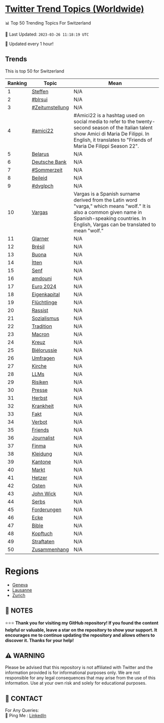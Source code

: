 [Twitter Trend Topics (Worldwide)](https://github.com/ErcinDedeoglu/Twitter-Trend-Topics)
==========


📊 Top 50 Trending Topics For Switzerland

📆 Last Updated: `2023-03-26 11:18:19 UTC`

🔧 Updated every 1 hour!


## Trends

This is top 50 for Switzerland

| Ranking | Topic | Mean |
| ------- | ------------ | ------------ |
| 1 | [Steffen](http://twitter.com/search?q=Steffen) | N/A |
| 2 | [#blrsui](http://twitter.com/search?q=%23blrsui) | N/A |
| 3 | [#Zeitumstellung](http://twitter.com/search?q=%23Zeitumstellung) | N/A |
| 4 | [#amici22](http://twitter.com/search?q=%23amici22) | #Amici22 is a hashtag used on social media to refer to the twenty-second season of the Italian talent show Amici di Maria De Filippi. In English, it translates to "Friends of Maria De Filippi Season 22". |
| 5 | [Belarus](http://twitter.com/search?q=Belarus) | N/A |
| 6 | [Deutsche Bank](http://twitter.com/search?q=Deutsche+Bank) | N/A |
| 7 | [#Sommerzeit](http://twitter.com/search?q=%23Sommerzeit) | N/A |
| 8 | [Beileid](http://twitter.com/search?q=Beileid) | N/A |
| 9 | [#dvglpch](http://twitter.com/search?q=%23dvglpch) | N/A |
| 10 | [Vargas](http://twitter.com/search?q=Vargas) | Vargas is a Spanish surname derived from the Latin word "varga," which means "wolf." It is also a common given name in Spanish-speaking countries. In English, Vargas can be translated to mean "wolf." |
| 11 | [Glarner](http://twitter.com/search?q=Glarner) | N/A |
| 12 | [Brésil](http://twitter.com/search?q=Br%c3%a9sil) | N/A |
| 13 | [Buona](http://twitter.com/search?q=Buona) | N/A |
| 14 | [İtten](http://twitter.com/search?q=%c4%b0tten) | N/A |
| 15 | [Senf](http://twitter.com/search?q=Senf) | N/A |
| 16 | [amdouni](http://twitter.com/search?q=amdouni) | N/A |
| 17 | [Euro 2024](http://twitter.com/search?q=Euro+2024) | N/A |
| 18 | [Eigenkapital](http://twitter.com/search?q=Eigenkapital) | N/A |
| 19 | [Flüchtlinge](http://twitter.com/search?q=Fl%c3%bcchtlinge) | N/A |
| 20 | [Rassist](http://twitter.com/search?q=Rassist) | N/A |
| 21 | [Sozialismus](http://twitter.com/search?q=Sozialismus) | N/A |
| 22 | [Tradition](http://twitter.com/search?q=Tradition) | N/A |
| 23 | [Macron](http://twitter.com/search?q=Macron) | N/A |
| 24 | [Kreuz](http://twitter.com/search?q=Kreuz) | N/A |
| 25 | [Biélorussie](http://twitter.com/search?q=Bi%c3%a9lorussie) | N/A |
| 26 | [Umfragen](http://twitter.com/search?q=Umfragen) | N/A |
| 27 | [Kirche](http://twitter.com/search?q=Kirche) | N/A |
| 28 | [LLMs](http://twitter.com/search?q=LLMs) | N/A |
| 29 | [Risiken](http://twitter.com/search?q=Risiken) | N/A |
| 30 | [Presse](http://twitter.com/search?q=Presse) | N/A |
| 31 | [Herbst](http://twitter.com/search?q=Herbst) | N/A |
| 32 | [Krankheit](http://twitter.com/search?q=Krankheit) | N/A |
| 33 | [Fakt](http://twitter.com/search?q=Fakt) | N/A |
| 34 | [Verbot](http://twitter.com/search?q=Verbot) | N/A |
| 35 | [Friends](http://twitter.com/search?q=Friends) | N/A |
| 36 | [Journalist](http://twitter.com/search?q=Journalist) | N/A |
| 37 | [Finma](http://twitter.com/search?q=Finma) | N/A |
| 38 | [Kleidung](http://twitter.com/search?q=Kleidung) | N/A |
| 39 | [Kantone](http://twitter.com/search?q=Kantone) | N/A |
| 40 | [Markt](http://twitter.com/search?q=Markt) | N/A |
| 41 | [Hetzer](http://twitter.com/search?q=Hetzer) | N/A |
| 42 | [Osten](http://twitter.com/search?q=Osten) | N/A |
| 43 | [John Wick](http://twitter.com/search?q=John+Wick) | N/A |
| 44 | [Serbs](http://twitter.com/search?q=Serbs) | N/A |
| 45 | [Forderungen](http://twitter.com/search?q=Forderungen) | N/A |
| 46 | [Ecke](http://twitter.com/search?q=Ecke) | N/A |
| 47 | [Bible](http://twitter.com/search?q=Bible) | N/A |
| 48 | [Kopftuch](http://twitter.com/search?q=Kopftuch) | N/A |
| 49 | [Straftaten](http://twitter.com/search?q=Straftaten) | N/A |
| 50 | [Zusammenhang](http://twitter.com/search?q=Zusammenhang) | N/A |



# Regions

* [Geneva](</Switzerland/Geneva.md>)
* [Lausanne](</Switzerland/Lausanne.md>)
* [Zurich](</Switzerland/Zurich.md>)



## 📝 NOTES

⭐⭐⭐ **Thank you for visiting my GitHub repository! If you found the content helpful or valuable, leave a star on the repository to show your support. It encourages me to continue updating the repository and allows others to discover it. Thanks for your help!**


## ⚠️ WARNING

Please be advised that this repository is not affiliated with Twitter and the information provided is for informational purposes only. We are not responsible for any legal consequences that may arise from the use of this information. Use at your own risk and solely for educational purposes.


## 📨 CONTACT

 For Any Queries:  
            🏓 Ping Me : [LinkedIn](https://www.linkedin.com/in/ercindedeoglu/)
